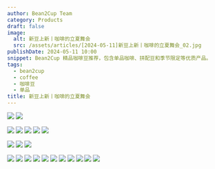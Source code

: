 ```yaml
---
author: Bean2Cup Team
category: Products
draft: false
image:
  alt: 新豆上新丨咖啡的立夏舞会
  src: /assets/articles/[2024-05-11]新豆上新丨咖啡的立夏舞会_02.jpg
publishDate: 2024-05-11 10:00
snippet: Bean2Cup 精品咖啡豆推荐，包含单品咖啡、拼配豆和季节限定等优质产品。
tags:
  - bean2cup
  - coffee
  - 咖啡豆
  - 单品
title: 新豆上新丨咖啡的立夏舞会
---
```


![](/assets/articles/[2024-05-11]新豆上新丨咖啡的立夏舞会_03.jpg)
![](/assets/articles/[2024-05-11]新豆上新丨咖啡的立夏舞会_04.jpg)

![](/assets/articles/[2024-05-11]新豆上新丨咖啡的立夏舞会_05.jpg)
![](/assets/articles/[2024-05-11]新豆上新丨咖啡的立夏舞会_06.jpg)
![](/assets/articles/[2024-05-11]新豆上新丨咖啡的立夏舞会_07.jpg)
![](/assets/articles/[2024-05-11]新豆上新丨咖啡的立夏舞会_08.jpg)
![](/assets/articles/[2024-05-11]新豆上新丨咖啡的立夏舞会_09.jpg)

![](/assets/articles/[2024-05-11]新豆上新丨咖啡的立夏舞会_10.jpg)
![](/assets/articles/[2024-05-11]新豆上新丨咖啡的立夏舞会_11.jpg)
![](/assets/articles/[2024-05-11]新豆上新丨咖啡的立夏舞会_12.jpg)

![](/assets/articles/[2024-05-11]新豆上新丨咖啡的立夏舞会_13.jpg)
![](/assets/articles/[2024-05-11]新豆上新丨咖啡的立夏舞会_14.jpg)
![](/assets/articles/[2024-05-11]新豆上新丨咖啡的立夏舞会_15.jpg)
![](/assets/articles/[2024-05-11]新豆上新丨咖啡的立夏舞会_16.jpg)
![](/assets/articles/[2024-05-11]新豆上新丨咖啡的立夏舞会_17.jpg)
![](/assets/articles/[2024-05-11]新豆上新丨咖啡的立夏舞会_18.jpg)
![](/assets/articles/[2024-05-11]新豆上新丨咖啡的立夏舞会_19.jpg)
![](/assets/articles/[2024-05-11]新豆上新丨咖啡的立夏舞会_20.jpg)
![](/assets/articles/[2024-05-11]新豆上新丨咖啡的立夏舞会_21.jpg)
![](/assets/articles/[2024-05-11]新豆上新丨咖啡的立夏舞会_22.jpg)
![](/assets/articles/[2024-05-11]新豆上新丨咖啡的立夏舞会_23.jpg)
